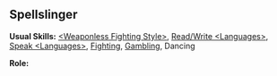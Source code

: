Spellslinger
------------

__Usual Skills:__ [&lt;Weaponless Fighting Style&gt;](Fighting.md#weaponless-fighting-style), [Read/Write &lt;Languages&gt;](Languages.md#readwrite-languages), [Speak &lt;Languages&gt;](Languages.md#speak-languages), [Fighting](Fighting.md#blindfighting), [Gambling](Gambling.md), Dancing

__Role:__
